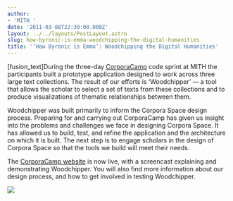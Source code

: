 ```yaml
---
author:
- 'MITH '
date: '2011-03-08T22:30:00.000Z'
layout: ../../layouts/PostLayout.astro
slug: how-byronic-is-emma-woodchipping-the-digital-humanities
title: '‘How Byronic is Emma’: Woodchipping the Digital Humanities'
---
```


\[fusion_text]During the three-day [CorporaCamp](http://mith.umd.edu/corporacamp/) code sprint at MITH the participants built a prototype application designed to work across three large text collections. The result of our efforts is ‘Woodchipper’ — a tool that allows the scholar to select a set of texts from these collections and to produce visualizations of thematic relationships between them.

Woodchipper was built primarily to inform the Corpora Space design process. Preparing for and carrying out CorporaCamp has given us insight into the problems and challenges we face in designing Corpora Space. It has allowed us to build, test, and refine the application and the architecture on which it is built. The next step is to engage scholars in the design of Corpora Space so that the tools we build will meet their needs.

The [CorporaCamp website](http://mith.umd.edu/corporacamp/) is now live, with a screencast explaining and demonstrating Woodchipper. You will also find more information about our design process, and how to get involved in testing Woodchipper.

[![](/assets/images/2016-03-dj-emma.png)](https://wiki.projectbamboo.org/display/BTECH/Proposed+Functionality+for+the+First+Corpora+Space+Workshop)